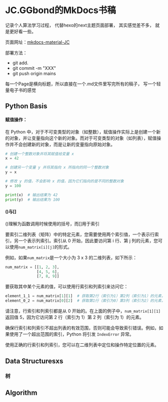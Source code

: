 # JC.GGbond的MkDocs书稿
记录个人算法学习过程，
代替hexo的next主题页面部署，
其实感觉差不多，
就是更好看一些。

页面网址：[mkdocs-material-JC](https://jc-ggbond.github.io/mkdocs-material-JC/)

部署方法：

* git add.
* git commit -m "XXX"
* git push origin mains

每一个Page是横向标题，所以直接在一个.md文件里写完所有的稿子，
写一个轻量电子书的感觉
















## Python Basis


#### 赋值操作：

在 Python 中，对于不可变类型的对象（如整数），赋值操作实际上是创建一个新的对象，并让变量指向这个新的对象。而对于可变类型的对象（如列表），赋值操作并不会创建新的对象，而是让新的变量指向原始对象。

```py
# 创建一个整数对象并将其赋值给变量 x
x = 42

# 创建另一个变量 y 并将其指向 x 所指向的同一个整数对象
y = x

# 修改 y 的值，不会影响 x 的值，因为它们指向的是不同的整数对象
y = 100

print(x)  # 输出结果为 42
print(y)  # 输出结果为 100
```

#### ()与[]

()理解为函数调用时候使用的括号，而[]用于索引

要索引二维列表（矩阵）中的特定元素，您需要使用两个索引值，一个表示行索引，另一个表示列索引。索引从 0 开始，因此要访问第 i 行、第 j 列的元素，您可以使用`num_matrix[i][j]`的形式。

例如，如果`num_matrix`是一个大小为 3 x 3 的二维列表，如下所示：

```python
num_matrix = [[1, 2, 3],
              [4, 5, 6],
              [7, 8, 9]]
```

要获取其中某个元素的值，可以使用行索引和列索引来访问它：

```python
element_1_1 = num_matrix[1][1]  # 获取第2行（索引为1）第2列（索引为1）的元素，值为 5
element_0_2 = num_matrix[0][2]  # 获取第1行（索引为0）第3列（索引为2）的元素，值为 3
```

请注意，行索引和列索引都是从 0 开始的。在上面的例子中，`num_matrix[1][1]` 返回值 5，因为它访问第 2 行（索引为 1）第 2 列（索引为 1）的元素。

确保行索引和列索引不超出列表的有效范围，否则可能会导致索引错误。例如，如果使用了一个超出范围的索引，Python 将引发 `IndexError` 异常。

使用正确的行索引和列索引，您可以在二维列表中定位和操作特定位置的元素。


## Data Structuresxs



### 树



## Algorithm